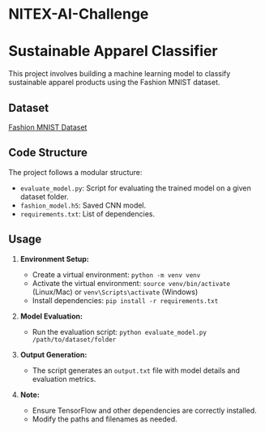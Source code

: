 # NITEX-AI-Challenge

# Sustainable Apparel Classifier

This project involves building a machine learning model to classify sustainable apparel products using the Fashion MNIST dataset.

## Dataset

[Fashion MNIST Dataset](https://github.com/zalandoresearch/fashion-mnist)


## Code Structure

The project follows a modular structure:
- `evaluate_model.py`: Script for evaluating the trained model on a given dataset folder.
- `fashion_model.h5`: Saved CNN model.
- `requirements.txt`: List of dependencies.

## Usage

1. **Environment Setup:**
   - Create a virtual environment: `python -m venv venv`
   - Activate the virtual environment: `source venv/bin/activate` (Linux/Mac) or `venv\Scripts\activate` (Windows)
   - Install dependencies: `pip install -r requirements.txt`

2. **Model Evaluation:**
   - Run the evaluation script: `python evaluate_model.py /path/to/dataset/folder`

3. **Output Generation:**
   - The script generates an `output.txt` file with model details and evaluation metrics.

4. **Note:**
   - Ensure TensorFlow and other dependencies are correctly installed.
   - Modify the paths and filenames as needed.

